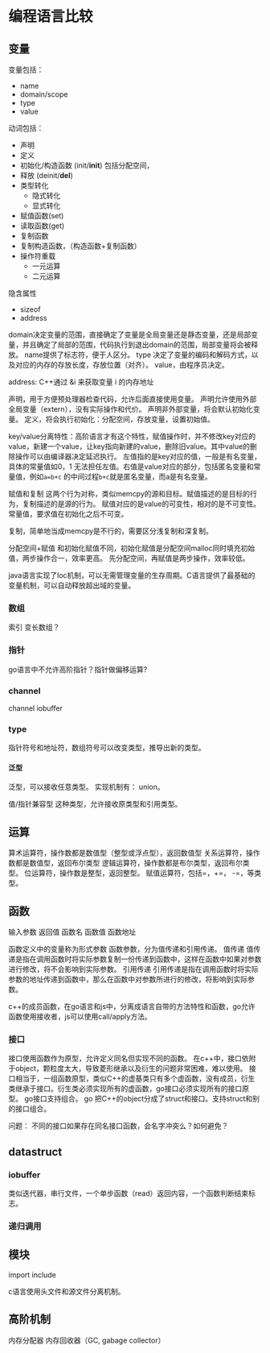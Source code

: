 # 编程语言比较

## 变量


变量包括：
* name
* domain/scope
* type
* value

动词包括：
* 声明  
* 定义
* 初始化/构造函数 (init/__init__) 包括分配空间，
* 释放  (deinit/__del__)
* 类型转化 
    * 隐式转化
    * 显式转化
* 赋值函数(set)
* 读取函数(get)
* 复制函数
* 复制构造函数，（构造函数+复制函数）
* 操作符重载
    * 一元运算
    * 二元运算

隐含属性
* sizeof
* address

domain决定变量的范围，直接确定了变量是全局变量还是静态变量，还是局部变量，并且确定了局部的范围，代码执行到退出domain的范围，局部变量将会被释放。
name提供了标志符，便于人区分。
type 决定了变量的编码和解码方式，以及对应的内存的存放长度，存放位置（对齐）。
value，由程序员决定。

address: C++通过 &i 来获取变量 i 的内存地址

声明，用于方便预处理器检查代码，允许后面直接使用变量。
    声明允许使用外部全局变量（extern），没有实际操作和代价。
    声明非外部变量，将会默认初始化变量。
定义，将会执行初始化：分配空间，存放变量，设置初始值。

key/value分离特性：高阶语言才有这个特性，赋值操作时，并不修改key对应的value，新建一个value，让key指向新建的value，删除旧value。其中value的删除操作可以由编译器决定延迟执行。
左值指的是key对应的值，一般是有名变量，具体的常量值如0，1 无法担任左值。右值是value对应的部分，包括匿名变量和常量值，例如`a=b+c` 的中间过程`b+c`就是匿名变量，而a是有名变量。

赋值和复制 这两个行为对称，类似memcpy的源和目标。赋值描述的是目标的行为，复制描述的是源的行为。
赋值对应的是value的可变性，相对的是不可变性。常量值，要求值在初始化之后不可变。

复制，简单地当成memcpy是不行的，需要区分浅复制和深复制。

分配空间+赋值 和初始化赋值不同，初始化赋值是分配空间malloc同时填充初始值，两步操作合一，效率更高。
先分配空间，再赋值是两步操作，效率较低。


java语言实现了Ioc机制，可以无需管理变量的生存周期。C语言提供了最基础的变量机制，可以自动释放超出域的变量。

### 数组
索引
变长数组？

### 指针
go语言中不允许高阶指针？指针做偏移运算?

### channel
channel iobuffer

### type

指针符号和地址符，数组符号可以改变类型，推导出新的类型。
#### 泛型
泛型，可以接收任意类型。
实现机制有： union。

值/指针兼容型
这种类型，允许接收原类型和引用类型。

## 运算

算术运算符，操作数都是数值型（整型或浮点型），返回数值型
关系运算符，操作数都是数值型，返回布尔类型
逻辑运算符，操作数都是布尔类型，返回布尔类型。
位运算符，操作数是整型，返回整型。
赋值运算符，包括=，+=， -=，等类型。

## 函数

输入参数
返回值
函数名
函数值
函数地址

函数定义中的变量称为形式参数
函数参数，分为值传递和引用传递。
值传递 	值传递是指在调用函数时将实际参数复制一份传递到函数中，这样在函数中如果对参数进行修改，将不会影响到实际参数。
引用传递 	引用传递是指在调用函数时将实际参数的地址传递到函数中，那么在函数中对参数所进行的修改，将影响到实际参数。


c++的成员函数，在go语言和js中，分离成语言自带的方法特性和函数，go允许函数使用接收者，js可以使用call/apply方法。


### 接口
接口使用函数作为原型，允许定义同名但实现不同的函数。
在c++中，接口依附于object，颗粒度太大，导致菱形继承以及衍生的问题非常困难，难以使用。
接口相当于，一组函数原型，类似C++的虚基类只有多个虚函数，没有成员，衍生类继承于接口。衍生类必须实现所有的虚函数，go接口必须实现所有的接口原型。
go接口支持组合。
go 把C++的object分成了struct和接口。支持struct和别的接口组合。

问题： 不同的接口如果存在同名接口函数，会名字冲突么？如何避免？

## datastruct
### iobuffer
类似迭代器，串行文件，一个单步函数（read）返回内容，一个函数判断结束标志。
### 递归调用

## 模块
import
include

c语言使用头文件和源文件分离机制。



## 高阶机制
内存分配器
内存回收器（GC, gabage collector）